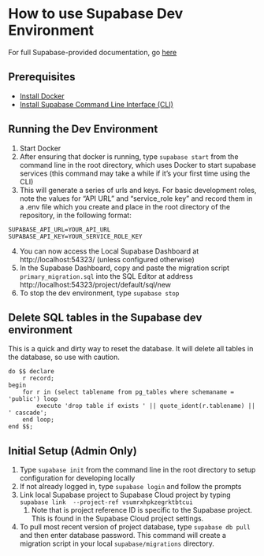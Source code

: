 # How to use Supabase Dev Environment

For full Supabase-provided documentation, go [here](https://supabase.com/docs/guides/cli/local-development)

## Prerequisites

- [Install Docker](https://docs.docker.com/get-docker/)
- [Install Supabase Command Line Interface (CLI)](https://github.com/supabase/cli)

## Running the Dev Environment
1. Start Docker
2. After ensuring that docker is running, type `supabase start` from the command line in the root directory, which uses Docker to start supabase services (this command may take a while if it’s your first time using the CLI)
3. This will generate a series of urls and keys. For basic development roles, note the values for “API URL” and “service_role key” and record them in a .env file which you create and place in the root directory of the repository, in the following format:
```
SUPABASE_API_URL=YOUR_API_URL
SUPABASE_API_KEY=YOUR_SERVICE_ROLE_KEY
```
4. You can now access the Local Supabase Dashboard at http://localhost:54323/ (unless configured otherwise)
5. In the Supabase Dashboard, copy and paste the migration script `primary_migration.sql` into the SQL Editor at address http://localhost:54323/project/default/sql/new
6. To stop the dev environment, type `supabase stop`

## Delete SQL tables in the Supabase dev environment

This is a quick and dirty way to reset the database. It will delete all tables in the database, so use with caution.

```postgresql
do $$ declare
    r record;
begin
    for r in (select tablename from pg_tables where schemaname = 'public') loop
        execute 'drop table if exists ' || quote_ident(r.tablename) || ' cascade';
    end loop;
end $$;
```

## Initial Setup (Admin Only)

1. Type `supabase init` from the command line in the root directory to setup configuration for developing locally
2. If not already logged in, type `supabase login` and follow the prompts
3. Link local Supabase project to Supabase Cloud project by typing `supabase link  --project-ref vsumrxhpkzegrktbtcui`
   1. Note that is project reference ID is specific to the Supabase project. This is found in the Supabase Cloud project settings.
4. To pull most recent version of project database, type `supabase db pull` and then enter database password. This command will create a migration script in your local `supabase/migrations` directory.
